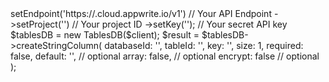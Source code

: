 <?php

use Appwrite\Client;
use Appwrite\Services\TablesDB;

$client = (new Client())
    ->setEndpoint('https://<REGION>.cloud.appwrite.io/v1') // Your API Endpoint
    ->setProject('<YOUR_PROJECT_ID>') // Your project ID
    ->setKey('<YOUR_API_KEY>'); // Your secret API key

$tablesDB = new TablesDB($client);

$result = $tablesDB->createStringColumn(
    databaseId: '<DATABASE_ID>',
    tableId: '<TABLE_ID>',
    key: '',
    size: 1,
    required: false,
    default: '<DEFAULT>', // optional
    array: false, // optional
    encrypt: false // optional
);